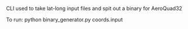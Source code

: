 CLI used to take lat-long input files and spit out a binary for AeroQuad32

To run:
	python binary_generator.py coords.input
